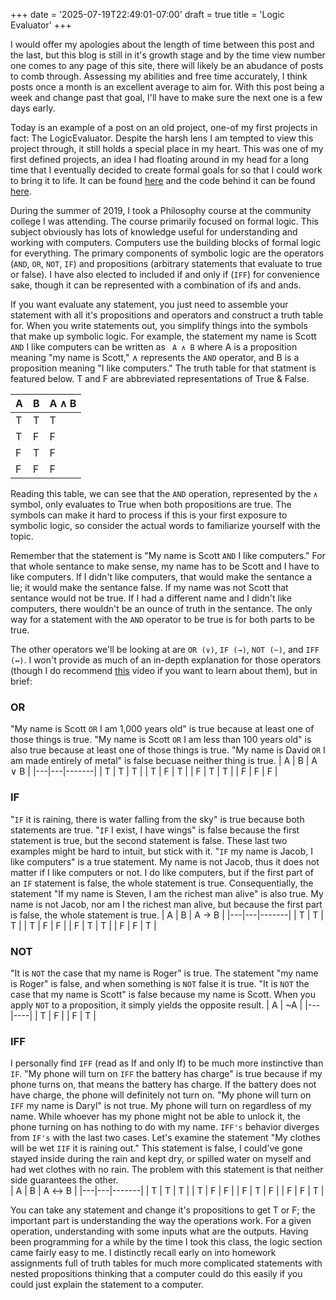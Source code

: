 +++
date = '2025-07-19T22:49:01-07:00'
draft = true
title = 'Logic Evaluator'
+++

I would offer my apologies about the length of time between this post and the last, but this blog is still in it's growth stage and by the time view number one comes to any page of this site, there will likely be an abudance of posts to comb through.  Assessing my abilities and free time accurately, I think posts once a month is an excellent average to aim for.  With this post being a week and change past that goal, I'll have to make sure the next one is a few days early.

Today is an example of a post on an old project, one-of my first projects in fact: The LogicEvaluator.  Despite the harsh lens I am tempted to view this project through, it still holds a special place in my heart.  This was one of my first defined projects, an idea I had floating around in my head for a long time that I eventually decided to create formal goals for so that I could work to bring it to life.  It can be found [here](https://scottwegley.github.io/LogicEvaluator/) and the code behind it can be found [here](https://github.com/ScottWegley/LogicEvaluator).

During the summer of 2019, I took a Philosophy course at the community college I was attending.  The course primarily focused on formal logic.  This subject obviously has lots of knowledge useful for understanding and working with computers.  Computers use the building blocks of formal logic for everything.  The primary components of symbolic logic are the operators (`AND`, `OR`, `NOT`, `IF`) and propositions (arbitrary statements that evaluate to true or false).  I have also elected to included if and only if (`IFF`) for convenience sake, though it can be represented with a combination of ifs and ands.

If you want evaluate any statement, you just need to assemble your statement with all it's propositions and operators and construct a truth table for.  When you write statements out, you simplify things into the symbols that make up symbolic logic.  For example, the statement my name is Scott `AND` I like computers can be written as ` A ∧ B` where A is a proposition meaning "my name is Scott," ∧ represents the `AND` operator, and B is a proposition meaning "I like computers."  The truth table for that statment is featured below.  T and F are abbreviated representations of True & False.

| A | B | A ∧ B |
|---|---|-------|
| T | T |   T   |
| T | F |   F   |
| F | T |   F   |
| F | F |   F   |

Reading this table, we can see that the `AND` operation, represented by the `∧` symbol, only evaluates to True when both propositions are true.  The symbols can make it hard to process if this is your first exposure to symbolic logic, so consider the actual words to familiarize yourself with the topic.  

Remember that the statement is "My name is Scott `AND` I like computers."  For that whole sentance to make sense, my name has to be Scott and I have to like computers.  If I didn't like computers, that would make the sentance a lie; it would make the sentance false.  If my name was not Scott that sentance would not be true.  If I had a different name and I didn't like computers, there wouldn't be an ounce of truth in the sentance.  The only way for a statement with the `AND` operator to be true is for both parts to be true.  

The other operators we'll be looking at are `OR (∨)`, `IF (→)`, `NOT (~)`, and `IFF (↔)`.  I won't provide as much of an in-depth explanation for those operators (though I do recommend [this]() video if you want to learn about them), but in brief: 


### OR
"My name is Scott `OR` I am 1,000 years old" is true because at least one of those things is true.  "My name is Scott `OR` I am less than 100 years old" is also true because at least one of those things is true.  "My name is David `OR` I am made entirely of metal" is false becuase neither thing is true.
| A | B | A ∨ B |
|---|---|-------|
| T | T |   T   |
| T | F |   T   |
| F | T |   T   |
| F | F |   F   |

### IF
"`IF` it is raining, there is water falling from the sky" is true because both statements are true.  "`IF` I exist, I have wings" is false because the first statement is true, but the second statement is false.  These last two examples might be hard to intuit, but stick with it.  "`IF` my name is Jacob, I like computers" is a true statement.  My name is not Jacob, thus it does not matter if I like computers or not.  I do like computers, but if the first part of an `IF` statement is false, the whole statement is true.  Consequentially, the statement "If my name is Steven, I am the richest man alive" is also true.  My name is not Jacob, nor am I the richest man alive, but because the first part is false, the whole statement is true.
| A | B | A → B |
|---|---|-------|
| T | T |   T   |
| T | F |   F   |
| F | T |   T   |
| F | F |   T   |

### NOT
"It is `NOT` the case that my name is Roger" is true.  The statement "my name is Roger" is false, and when something is `NOT` false it is true.  "It is `NOT` the case that my name is Scott" is false because my name is Scott.  When you apply `NOT` to a proposition, it simply yields the opposite result.
| A | ~A |
|---|----|
| T | F  |
| F | T  |

### IFF
I personally find `IFF` (read as If and only If) to be much more instinctive than `IF`.  "My phone will turn on `IFF` the battery has charge" is true because if my phone turns on, that means the battery has charge.  If the battery does not have charge, the phone will definitely not turn on.  "My phone will turn on `IFF` my name is Daryl" is not true.  My phone will turn on regardless of my name.  While whoever has my phone might not be able to unlock it, the phone turning on has nothing to do with my name.  `IFF's` behavior diverges from `IF's` with the last two cases.  Let's examine the statement "My clothes will be wet `IIF` it is raining out."  This statement is false, I could've gone stayed inside during the rain and kept dry, or spilled water on myself and had wet clothes with no rain.  The problem with this statement is that neither side guarantees the other.  
| A | B | A ↔ B |
|---|---|-------|
| T | T |   T   |
| T | F |   F   |
| F | T |   F   |
| F | F |   T   |

You can take any statement and change it's propositions to get T or F; the important part is understanding the way the operations work.  For a given operation, understanding with some inputs what are the outputs.  Having been programming for a while by the time I took this class, the logic section came fairly easy to me.  I distinctly recall early on into homework assignments full of truth tables for much more complicated statements with nested propositions thinking that a computer could do this easily if you could just explain the statement to a computer.